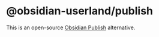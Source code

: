 # @obsidian-userland/publish

This is an open-source [Obsidian Publish](https://publish.obsidian.md/) alternative.
